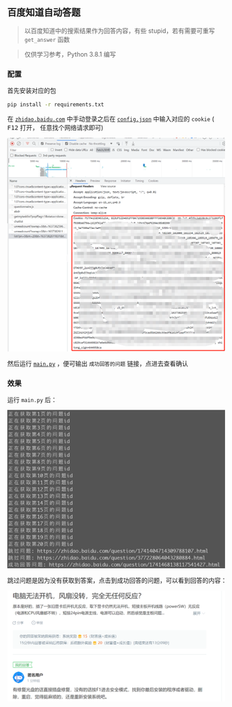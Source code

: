 ## 百度知道自动答题

> 以百度知道中的搜索结果作为回答内容，有些 stupid，若有需要可重写 `get_answer` 函数

> 仅供学习参考，Python 3.8.1 编写

### 配置

首先安装对应的包

```bash
pip install -r requirements.txt
```

在 [`zhidao.baidu.com`](https://zhidao.baidu.com/) 中手动登录之后在 [`config.json`](config.json) 中输入对应的 `cookie` ( <kbd>F12</kbd> 打开， 任意找个网络请求即可)

<img src="images/config.png" width=500>

然后运行 [`main.py`](main.py) ，便可输出 `成功回答的问题` 链接，点进去查看确认

### 效果
运行 `main.py` 后：

<img src="images/run-demo.png" width=500>

跳过问题是因为没有获取到答案，点击到成功回答的问题，可以看到回答的内容：

<img src="images/answer-demo.png" width=500>

